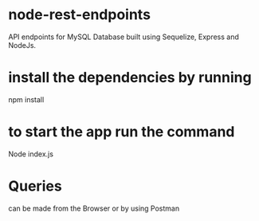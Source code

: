 # node-rest-endpoints
API endpoints for MySQL Database built using Sequelize, Express and NodeJs.

# install the dependencies by running 
npm install

# to start the app run the command 
Node index.js

# Queries 
can be made from the Browser or by using Postman 
